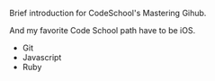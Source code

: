 Brief introduction for CodeSchool's Mastering Gihub.

And my favorite Code School path have to be iOS.

* Git
* Javascript
* Ruby
